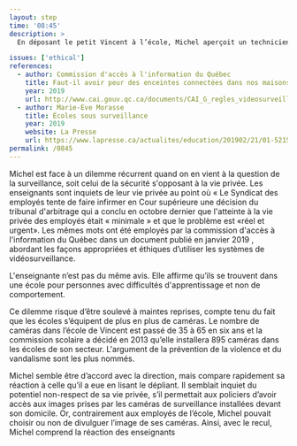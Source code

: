```yaml
---
layout: step
time: '08:45'
description: >
  En déposant le petit Vincent à l’école, Michel aperçoit un technicien installer un dispositif de caméra de surveillance dans un corridor sous le regard inquiet d’une enseignante, discutant avec un membre de la direction. Michel étant un homme qui s'inquiète de sa vie privée, mais qui n'hésite pas à s'immiscer dans celle des autres, écoute discrètement la conversation en faisant semblant d'envoyer un texto. Les deux employés discutent de la décision de la cour qui a rejeté la demande du syndicat. Ces derniers demandaient qu’on retire les caméras de surveillance de l’école.

issues: ['ethical']
references:
  - author: Commission d'accès à l'information du Québec
    title: Faut-il avoir peur des enceintes connectées dans nos maisons ?
    year: 2019
    url: http://www.cai.gouv.qc.ca/documents/CAI_G_regles_videosurveillance.pdf?fbclid=IwAR0wz2kzgCs82wamhSISM68FWVEsTe8_opWaDHormJAjLkVei4iNAnHrpkY
  - author: Marie-Eve Morasse
    title: Écoles sous surveillance
    year: 2019
    website: La Presse
    url: https://www.lapresse.ca/actualites/education/201902/21/01-5215700-ecoles-sous-surveillance.php
permalink: /0845
---
```


Michel est face à un dilemme récurrent quand on en vient à la question de la surveillance, soit celui de la sécurité s'opposant à la vie privée. Les enseignants sont inquiets de leur vie privée au point où « Le Syndicat des employés tente de faire infirmer en Cour supérieure une décision du tribunal d'arbitrage qui a conclu en octobre dernier que l'atteinte à la vie privée des employés était « minimale » et  que le problème est «réel et urgent».  Les mêmes mots ont été employés par la commission d'accès à l'information du Québec dans un document publié en janvier 2019 , abordant les façons appropriées et éthiques d’utiliser les systèmes de vidéosurveillance.

L'enseignante n’est pas du même avis. Elle affirme qu’ils se trouvent dans une école pour personnes avec difficultés d'apprentissage et non de comportement.  

Ce dilemme risque d’être soulevé à maintes reprises, compte tenu du fait que les écoles s’équipent de plus en plus de caméras. Le nombre de caméras dans l’école de Vincent est passé de 35 à 65 en six ans et la commission scolaire a décidé en 2013 qu’elle installera 895 caméras dans les écoles de son secteur.  L'argument de la prévention de la violence et du vandalisme sont les plus nommés.

Michel semble être d’accord avec la direction, mais compare rapidement sa réaction à celle qu’il a eue en lisant le dépliant. Il semblait inquiet du potentiel non-respect de sa vie privée, s’il permettait aux policiers d’avoir accès aux images prises par les caméras de surveillance installées devant son domicile. Or, contrairement aux employés de l’école, Michel pouvait choisir ou non de divulguer l’image de ses caméras. Ainsi, avec le recul, Michel comprend la réaction des enseignants
